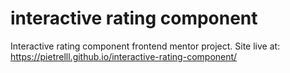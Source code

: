 # interactive rating component
 Interactive rating component frontend mentor project. Site live at: https://pietrelll.github.io/interactive-rating-component/

